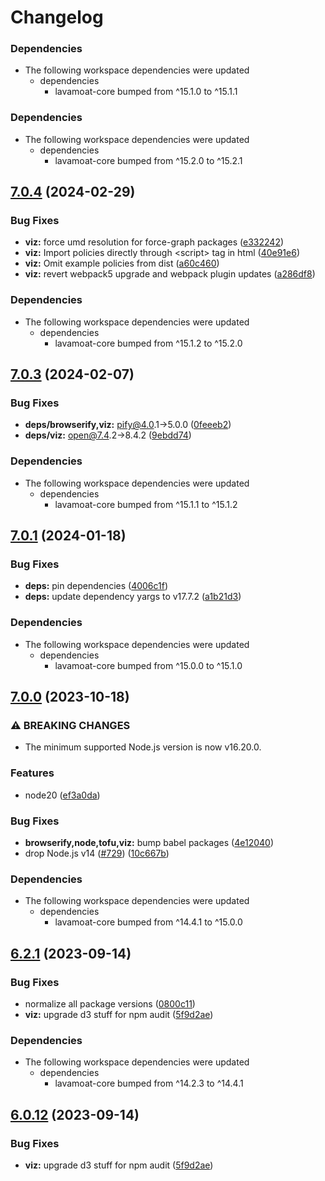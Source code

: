 # Changelog

### Dependencies

* The following workspace dependencies were updated
  * dependencies
    * lavamoat-core bumped from ^15.1.0 to ^15.1.1

### Dependencies

* The following workspace dependencies were updated
  * dependencies
    * lavamoat-core bumped from ^15.2.0 to ^15.2.1

## [7.0.4](https://github.com/LavaMoat/LavaMoat/compare/lavamoat-viz-v7.0.3...lavamoat-viz-v7.0.4) (2024-02-29)


### Bug Fixes

* **viz:** force umd resolution for force-graph packages ([e332242](https://github.com/LavaMoat/LavaMoat/commit/e332242895a3e7e41a52ba42655965f143234b7e))
* **viz:** Import policies directly through &lt;script&gt; tag in html ([40e91e6](https://github.com/LavaMoat/LavaMoat/commit/40e91e65363448ea7e450f8bece6dd55432e13b1))
* **viz:** Omit example policies from dist ([a60c460](https://github.com/LavaMoat/LavaMoat/commit/a60c460e625b9273e3de10a0a848d715f4b8fce9))
* **viz:** revert webpack5 upgrade and webpack plugin updates ([a286df8](https://github.com/LavaMoat/LavaMoat/commit/a286df8ebfdc81de563198c87ca327584c077ec4))


### Dependencies

* The following workspace dependencies were updated
  * dependencies
    * lavamoat-core bumped from ^15.1.2 to ^15.2.0

## [7.0.3](https://github.com/LavaMoat/LavaMoat/compare/lavamoat-viz-v7.0.2...lavamoat-viz-v7.0.3) (2024-02-07)


### Bug Fixes

* **deps/browserify,viz:** pify@4.0.1-&gt;5.0.0 ([0feeeb2](https://github.com/LavaMoat/LavaMoat/commit/0feeeb2725e9fbba9bebb54e50c2a9d135870c60))
* **deps/viz:** open@7.4.2-&gt;8.4.2 ([9ebdd74](https://github.com/LavaMoat/LavaMoat/commit/9ebdd744d05e8a6826fe947a7f39d2a296484f1e))


### Dependencies

* The following workspace dependencies were updated
  * dependencies
    * lavamoat-core bumped from ^15.1.1 to ^15.1.2

## [7.0.1](https://github.com/LavaMoat/LavaMoat/compare/lavamoat-viz-v7.0.0...lavamoat-viz-v7.0.1) (2024-01-18)


### Bug Fixes

* **deps:** pin dependencies ([4006c1f](https://github.com/LavaMoat/LavaMoat/commit/4006c1f386c3024e8a8092ded9b98ede20de084e))
* **deps:** update dependency yargs to v17.7.2 ([a1b21d3](https://github.com/LavaMoat/LavaMoat/commit/a1b21d3db1904d05cd9e82bc62eb56dfafb76be2))


### Dependencies

* The following workspace dependencies were updated
  * dependencies
    * lavamoat-core bumped from ^15.0.0 to ^15.1.0

## [7.0.0](https://github.com/LavaMoat/LavaMoat/compare/lavamoat-viz-v6.2.1...lavamoat-viz-v7.0.0) (2023-10-18)


### ⚠ BREAKING CHANGES

* The minimum supported Node.js version is now v16.20.0.

### Features

* node20 ([ef3a0da](https://github.com/LavaMoat/LavaMoat/commit/ef3a0da9960d7f5734e3d4180ebafdae2432a260))


### Bug Fixes

* **browserify,node,tofu,viz:** bump babel packages ([4e12040](https://github.com/LavaMoat/LavaMoat/commit/4e12040945897983456dce9b83a174e116c99f66))
* drop Node.js v14 ([#729](https://github.com/LavaMoat/LavaMoat/issues/729)) ([10c667b](https://github.com/LavaMoat/LavaMoat/commit/10c667bd88eaabf60a8fd8e4493cc7676848b201))


### Dependencies

* The following workspace dependencies were updated
  * dependencies
    * lavamoat-core bumped from ^14.4.1 to ^15.0.0

## [6.2.1](https://github.com/LavaMoat/LavaMoat/compare/lavamoat-viz-v6.2.0...lavamoat-viz-v6.2.1) (2023-09-14)


### Bug Fixes

* normalize all package versions ([0800c11](https://github.com/LavaMoat/LavaMoat/commit/0800c113c3504af312d904c48eb9a6844b10d6b1))
* **viz:** upgrade d3 stuff for npm audit ([5f9d2ae](https://github.com/LavaMoat/LavaMoat/commit/5f9d2ae0916aa3b6dc2379f2c07ca14d366fd4e5))


### Dependencies

* The following workspace dependencies were updated
  * dependencies
    * lavamoat-core bumped from ^14.2.3 to ^14.4.1

## [6.0.12](https://github.com/LavaMoat/LavaMoat/compare/lavamoat-viz-v6.0.11...lavamoat-viz-v6.0.12) (2023-09-14)


### Bug Fixes

* **viz:** upgrade d3 stuff for npm audit ([5f9d2ae](https://github.com/LavaMoat/LavaMoat/commit/5f9d2ae0916aa3b6dc2379f2c07ca14d366fd4e5))
